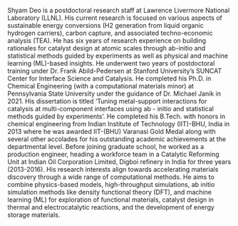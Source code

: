 Shyam Deo is a postdoctoral research staff at Lawrence Livermore National Laboratory (LLNL). His
current research is focused on various aspects of sustainable energy conversions (H2 generation from liquid
organic hydrogen carriers), carbon capture, and associated techno-economic analysis (TEA). He has six
years of research experience on building rationales for catalyst design at atomic scales through ab-initio
and statistical methods guided by experiments as well as physical and machine learning (ML)-based
insights. He underwent two years of postdoctoral training under Dr. Frank Abild-Pedersen at Stanford
University’s SUNCAT Center for Interface Science and Catalysis. He completed his Ph.D. in Chemical
Engineering (with a computational materials minor) at Pennsylvania State University under the guidance
of Dr. Michael Janik in 2021. His dissertation is titled ‘Tuning metal-support interactions for catalysis at
multi-component interfaces using ab - initio and statistical methods guided by experiments’. He completed
his B.Tech. with honors in chemical engineering from Indian Institute of Technology (IIT)-BHU, India in
2013 where he was awarded IIT-(BHU) Varanasi Gold Medal along with several other accolades for his
outstanding academic achievements at the departmental level. Before joining graduate school, he worked
as a production engineer, heading a workforce team in a Catalytic Reforming Unit at Indian Oil Corporation
Limited, Digboi refinery in India for three years (2013-2016). His research interests align towards
accelerating materials discovery through a wide range of computational methods. He aims to combine
physics-based models, high-throughput simulations, ab initio simulation methods like density functional
theory (DFT), and machine learning (ML) for exploration of functional materials, catalyst design in thermal
and electrocatalytic reactions, and the development of energy storage materials.
